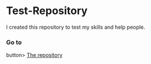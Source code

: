 # Test-Repository
<!DOCTYPE html>
<html>
<head>
I created this repository to test my skills and help people.
<h3>Go to</h3>button>
<a href="https://github.com/ArenPRO14/Test-Repository">The repository</a>
